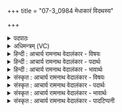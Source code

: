 +++
title = "07-3_0984 मेधाकारं विदथस्य"

+++
<details><summary>पदपाठः</summary>

मे꣣धाकार꣢म्। मे꣣धा। कार꣢म्। वि꣣द꣡थ꣢स्य। प्र꣣सा꣡ध꣢नम्। प्र꣣। सा꣡ध꣢꣯नम्। अ꣣ग्नि꣢म्। हो꣡ता꣢꣯रम्। प꣣रिभू꣡त꣢रम्। प꣣रि। भू꣡त꣢꣯रम्। म꣣ति꣢म्। त्वाम्। अ꣡र्भ꣢꣯स्य। ह꣣वि꣡षः꣢। स꣣मान꣢म्। स꣣म। आन꣢म्। इत्। त्वाम्। म꣣हः꣢। वृ꣣णते। न꣢। अ꣣न्य꣢म्। अ꣣न्। य꣢म्। त्वत्। ९८४।
</details>

<details><summary>अधिमन्त्रम् (VC)</summary>

- अग्निः
- अरुणो वैतहव्यः
- जगती
- निषादः
</details>

<details><summary>हिन्दी : आचार्य रामनाथ वेदालंकार - विषयः</summary>

इस प्रकार भौतिक अग्नि के वर्णन द्वारा परमात्मा की महिमा प्रकाशित करके अब अग्नि नाम से जगदीश्वर की स्तुति करते हैं।
</details>

<details><summary>हिन्दी : आचार्य रामनाथ वेदालंकार - पदार्थः</summary>

पदार्थान्वय -  (मेधाकारम्) धारणावती बुद्धि के प्रदाता, (विदथस्य) ब्रह्माण्ड-यज्ञ के वा मनुष्यों के जीवनयज्ञ के (प्रसाधनम्) सिद्ध करनेवाले, (होतारम्) सुख आदि के दाता, (परिभूतरम्) अतिशय रूप से विघ्नों को दूर करनेवाले, (मतिम्) सर्वज्ञ (त्वाम् अग्निम्) तुझ अग्रनायक को (समानम् इत्) समानरूप से (अर्भस्य हविषः) छोटे त्याग के लिए और (त्वाम्) तुझे ही (महः) महान् त्याग के लिए, लोग (वृणते) चुनते हैं, अर्थात् आदर्शरूप से अपने सम्मुख स्थापित करते हैं, (त्वत् अन्यम्) तुझसे भिन्न को (न) नहीं ॥३॥ यहाँ विशेषणों के साभिप्राय होने से परिकर अलङ्कार है। ‘तारम्’ ‘तरम्’ में छेकानुप्रास है ॥३॥
</details>

<details><summary>हिन्दी : आचार्य रामनाथ वेदालंकार - भावार्थः</summary>

भावार्थ -  त्याग और परोपकार के लिए परमेश्वर को ही आदर्शरूप में सबको अपने सम्मुख रखना चाहिए और उसके पीछे चलकर स्वयं भी त्याग एवं परोपकार करना चाहिए ॥३॥
</details>

<details><summary>संस्कृत : आचार्य रामनाथ वेदालंकार - विषयः</summary>

एवं भौतिकाग्निमुखेन परमात्मनो महिमानं प्रकाश्य सम्प्रत्यग्निनाम्ना जगदीश्वरं स्तौति।
</details>

<details><summary>संस्कृत : आचार्य रामनाथ वेदालंकार - पदार्थः</summary>

पदार्थान्वय -  (मेधाकारम्) मेधायाः धारणावत्याः बुद्धेः प्रदातारम्, (विदथस्य) ब्रह्माण्डयज्ञस्य जनानां जीवनयज्ञस्य वा (प्रसाधनम्) साधयितारम्, (होतारम्) सुखादीनां दातारम्, (परिभूतरम्) अतिशयेन विघ्नानां परिभवकर्तारम्, (मतिम्) सर्वज्ञम्। [मन्यते जानाति सर्वमिति मतिः।] (त्वाम् अग्निम्) त्वाम् अग्रनेतारं (समानम् इत्) तुल्यरूपेण (अर्भस्य हविषः) स्वल्पस्य त्यागस्य कृते, (त्वाम्) त्वामेव च (महः) महतः हविषः, महतः त्यागस्य कृते, जनाः (वृणते) वृण्वते, आदर्शरूपेण स्वस्य पुरतः स्थापयन्ति, (त्वत् अन्यम्) त्वद् भिन्नम् (न) नैव वृणते ॥३॥ अत्र विशेषणानां साभिप्रायत्वात् परिकरालङ्कारः। ‘तारम्’ ‘तरम्’ इति छेकानुप्रासः ॥३॥
</details>

<details><summary>संस्कृत : आचार्य रामनाथ वेदालंकार - भावार्थः</summary>

भावार्थ -  त्यागस्य परोपकारस्य च कृते परमेश्वर एवादर्शरूपेण सर्वैः स्वसंमुखं स्थापनीयस्तमनुसृत्य च स्वयमपि त्यागः परोपकारश्च विधेयः ॥३॥
</details>

<details><summary>संस्कृत : आचार्य रामनाथ वेदालंकार - पादटिप्पनी</summary>

टिप्पनी -   १.ऋ० १०।९१।८,‘परि॒भूत॑मं’,‘तमिदर्भे ह॒विष्या स॑मा॒नमित् तमिन्म॒हे’ इति पाठः।
</details>